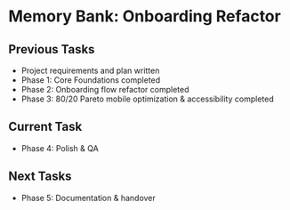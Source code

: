 # Memory Bank: Onboarding Refactor

## Previous Tasks
- Project requirements and plan written
- Phase 1: Core Foundations completed
- Phase 2: Onboarding flow refactor completed
- Phase 3: 80/20 Pareto mobile optimization & accessibility completed

## Current Task
- Phase 4: Polish & QA

## Next Tasks
- Phase 5: Documentation & handover 